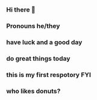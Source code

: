 ### Hi there 👋 
### Pronouns he/they
### have luck and a good day
### do great things today
### this is my first respotory FYI
###  who likes donuts?
